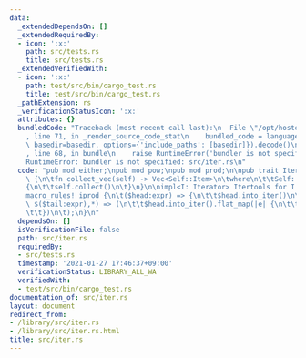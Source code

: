 ```yaml
---
data:
  _extendedDependsOn: []
  _extendedRequiredBy:
  - icon: ':x:'
    path: src/tests.rs
    title: src/tests.rs
  _extendedVerifiedWith:
  - icon: ':x:'
    path: test/src/bin/cargo_test.rs
    title: test/src/bin/cargo_test.rs
  _pathExtension: rs
  _verificationStatusIcon: ':x:'
  attributes: {}
  bundledCode: "Traceback (most recent call last):\n  File \"/opt/hostedtoolcache/Python/3.9.1/x64/lib/python3.9/site-packages/onlinejudge_verify/documentation/build.py\"\
    , line 71, in _render_source_code_stat\n    bundled_code = language.bundle(stat.path,\
    \ basedir=basedir, options={'include_paths': [basedir]}).decode()\n  File \"/opt/hostedtoolcache/Python/3.9.1/x64/lib/python3.9/site-packages/onlinejudge_verify/languages/user_defined.py\"\
    , line 68, in bundle\n    raise RuntimeError('bundler is not specified: {}'.format(path.as_posix()))\n\
    RuntimeError: bundler is not specified: src/iter.rs\n"
  code: "pub mod either;\npub mod pow;\npub mod prod;\n\npub trait Itertools: Iterator\
    \ {\n\tfn collect_vec(self) -> Vec<Self::Item>\n\twhere\n\t\tSelf: Sized,\n\t\
    {\n\t\tself.collect()\n\t}\n}\n\nimpl<I: Iterator> Itertools for I {}\n\n#[macro_export]\n\
    macro_rules! iprod {\n\t($head:expr) => {\n\t\t$head.into_iter()\n\t};\n\t($head:expr,\
    \ $($tail:expr),*) => (\n\t\t$head.into_iter().flat_map(|e| {\n\t\t\tstd::iter::repeat(e).zip(iprod!($($tail),*))\n\
    \t\t})\n\t);\n}\n"
  dependsOn: []
  isVerificationFile: false
  path: src/iter.rs
  requiredBy:
  - src/tests.rs
  timestamp: '2021-01-27 17:46:37+09:00'
  verificationStatus: LIBRARY_ALL_WA
  verifiedWith:
  - test/src/bin/cargo_test.rs
documentation_of: src/iter.rs
layout: document
redirect_from:
- /library/src/iter.rs
- /library/src/iter.rs.html
title: src/iter.rs
---
```

